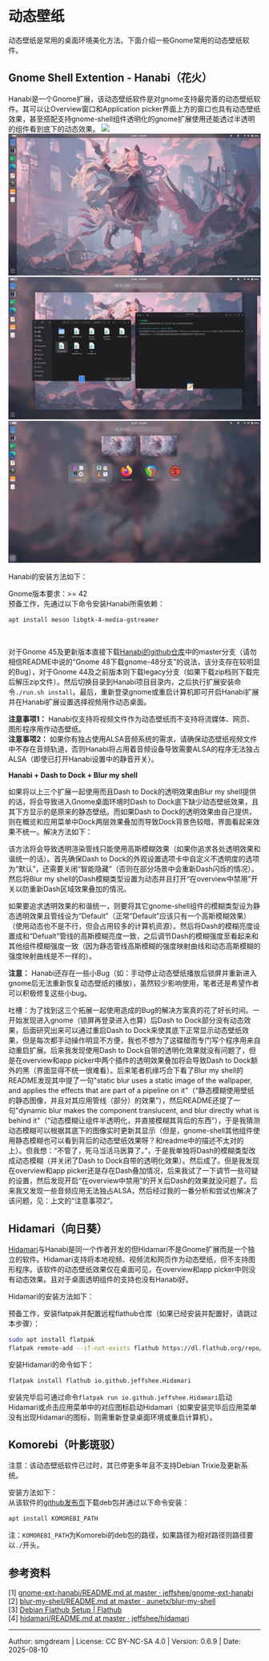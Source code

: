 # 动态壁纸
动态壁纸是常用的桌面环境美化方法。下面介绍一些Gnome常用的动态壁纸软件。

## Gnome Shell Extention - Hanabi（花火）
Hanabi是一个Gnome扩展，该动态壁纸软件是对gnome支持最完善的动态壁纸软件。其可以让Overview窗口和Application picker界面上方的窗口也具有动态壁纸效果，甚至搭配支持gnome-shell组件透明化的gnome扩展使用还能透过半透明的组件看到底下的动态效果。
![](images/live-wp/.png)
![](images/live-wp/hanabi-1.png)
![](images/live-wp/hanabi-2.png)
![](images/live-wp/hanabi-3.png)

Hanabi的安装方法如下：  

Gnome版本要求：>= 42  
预备工作，先通过以下命令安装Hanabi所需依赖：  
```sh
apt install meson libgtk-4-media-gstreamer
```
<br>

对于Gnome 45及更新版本直接下载[Hanabi的github仓库](https://github.com/jeffshee/gnome-ext-hanabi)中的master分支（请勿相信README中说的“Gnome 48下载gnome-48分支”的说法，该分支存在较明显的Bug），对于Gnome 44及之前版本则下载legacy分支（如果下载zip档则下载完后解压zip文件）。然后切换目录到Hanabi项目目录内，之后执行扩展安装命令`./run.sh install`。最后，重新登录gnome或重启计算机即可开启Hanabi扩展并在Hanabi扩展设置选择视频用作动态桌面。  

**注意事项1：** Hanabi仅支持将视频文件作为动态壁纸而不支持将流媒体、网页、图形程序用作动态壁纸。  
**注意事项2：** 如果你有独占使用ALSA音频系统的需求，请确保动态壁纸视频文件中不存在音频轨道，否则Hanabi将占用着音频设备导致需要ALSA的程序无法独占ALSA（即使已打开Hanabi设置中的静音开关）。  

**Hanabi + Dash to Dock + Blur my shell**  

如果将以上三个扩展一起使用而且Dash to Dock的透明效果由Blur my shell提供的话，将会导致进入Gnome桌面环境时Dash to Dock底下缺少动态壁纸效果，且其下方显示的是原来的静态壁纸。而如果Dash to Dock的透明效果由自己提供，则在概览和应用菜单中Dock两层效果叠加而导致Dock背景色较暗，界面看起来效果不统一。解决方法如下：  

该方法将会导致透明渲染管线只能使用高斯模糊效果（如果你追求各处透明效果和谐统一的话）。首先确保Dash to Dock的外观设置选项卡中自定义不透明度的选项为“默认”，还需要关闭“智能隐藏”（否则在部分场景中会重新Dash闪烁的情况）。然后将Blur my shell的Dash模糊类型设置为动态并且打开“在overview中禁用”开关以防重新Dash区域效果叠加的情况。  

如果要追求透明效果的和谐统一，则要将其它gnome-shell组件的模糊类型设为静态透明效果且管线设为“Default”（正常“Default”应该只有一个高斯模糊效果）（使用动态也不是不行，但会占用较多的计算机资源）。然后将Dash的模糊亮度设置成和“Defualt”管线的高斯模糊亮度一致，之后调节Dash的模糊强度至看起来和其他组件模糊强度一致（因为静态管线高斯模糊的强度映射曲线和动态高斯模糊的强度映射曲线是不一样的）。  

**注意：** Hanabi还存在一些小Bug（如：手动停止动态壁纸播放后锁屏并重新进入gnome后无法重新恢复动态壁纸的播放），虽然较少影响使用，笔者还是希望作者可以积极修复这些小bug。  

吐槽：为了找到这三个拓展一起使用造成的Bug的解决方案真的花了好长时间。一开始发现进入gnome（锁屏再登录进入也算）后Dash to Dock部分没有动态效果，后面研究出来可以通过重启Dash to Dock来使其底下正常显示动态壁纸效果，但是每次都手动操作明显不方便，我也不想为了这碟醋而专门写个程序用来自动重启扩展。后来我发现使用Dash to Dock自带的透明化效果就没有问题了，但是在overview和app picker中两个插件的透明效果叠加将会导致Dash to Dock额外的黑（界面显得不统一很难看）。后来笔者机缘巧合下看了Blur my shell的README发现其中提了一句"static blur uses a static image of the wallpaper, and applies the effects that are part of a pipeline on it"（“静态模糊使用壁纸的静态图像，并且对其应用管线（部分）的效果”），然后README还提了一句"dynamic blur makes the component translucent, and blur directly what is behind it"（“动态模糊让组件半透明化，并直接模糊其背后的东西”），于是我猜测动态模糊可以根据其底下的图像实时更新其显示（但是，gnome-shell其他组件使用静态模糊也可以看到背后的动态壁纸效果呀？和readme中的描述不太对的上）。但我想：“不管了，死马当活马医算了。”，于是我单独将Dash的模糊类型改成动态模糊（并关闭了Dash to Dock自带的透明化效果）。然后成了。但是我发现在overview和app picker还是存在Dash叠加情况，后来我试了一下调节一些可疑的设置，然后发现开启“在overview中禁用”的开关后Dash的效果就没问题了。后来我又发现一些音频应用无法独占ALSA，然后经过我的一番分析和尝试也解决了该问题，见：上文的“注意事项2”。  

## Hidamari（向日葵）
[Hidamari](https://github.com/jeffshee/hidamari)与Hanabi是同一个作者开发的但Hidamari不是Gnome扩展而是一个独立的软件。Hidamari支持将本地视频、视频流和网页作为动态壁纸，但不支持图形程序。该软件的动态壁纸效果仅在桌面可见，在overview和app picker中则没有动态效果。且对于桌面透明组件的支持也没有Hanabi好。  

Hidamari的安装方法如下：  

预备工作，安装flatpak并配置远程flathub仓库（如果已经安装并配置好，请跳过本步骤）：  
```sh
sudo apt install flatpak
flatpak remote-add --if-not-exists flathub https://dl.flathub.org/repo/flathub.flatpakrepo
```

安装Hidamari的命令如下：  
```sh
flatpak install flathub io.github.jeffshee.Hidamari
```
安装完毕后可通过命令`flatpak run io.github.jeffshee.Hidamari`启动Hidamari或点击应用菜单中的对应图标启动Hidamari（如果安装完毕后应用菜单没有出现Hidamari的图标，则需重新登录桌面环境或重启计算机）。

## Komorebi（叶影斑驳）
注意：该动态壁纸软件已过时，其已停更多年且不支持Debian Trixie及更新系统。

安装方法如下：  
从该软件的[github发布页](https://github.com/christianloopp/komorebi/releases)下载deb包并通过以下命令安装：  
```sh
apt install KOMOREBI_PATH
```
注：`KOMOREBI_PATH`为Komorebi的deb包的路径，如果路径为相对路径则路径要以`./`开头。  

## 参考资料

\[1\] [gnome-ext-hanabi/README.md at master · jeffshee/gnome-ext-hanabi](https://github.com/jeffshee/gnome-ext-hanabi/blob/master/README.md)  
\[2\] [blur-my-shell/README.md at master · aunetx/blur-my-shell](https://github.com/aunetx/blur-my-shell/blob/master/README.md)  
\[3\] [Debian Flathub Setup | Flathub](https://flathub.org/setup/Debian)  
\[4\] [hidamari/README.md at master · jeffshee/hidamari](https://github.com/jeffshee/hidamari/blob/master/README.md)  

---
Author: smgdream | License: CC BY-NC-SA 4.0 | Version: 0.6.9 | Date: 2025-08-10
